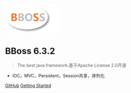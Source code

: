 ![logo](images/logo.png)

# BBoss 6.3.2

> The best java framework.基于Apache License 2.0开源

- IOC，MVC，Persistent，Session共享，序列化

[GitHub](https://github.com/bbossgroups/bboss)
[Getting Started](#bboss特色介绍)

